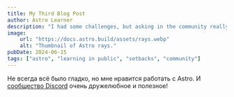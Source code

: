```yaml
---
title: My Third Blog Post
author: Astro Learner
description: "I had some challenges, but asking in the community really helped!"
image:
    url: "https://docs.astro.build/assets/rays.webp"
    alt: "Thumbnail of Astro rays."
pubDate: 2024-06-15
tags: ["astro", "learning in public", "setbacks", "community"]
---
```

Не всегда всё было гладко, но мне нравится работать с Astro. И [сообщество Discord](https://astro.build/chat) очень дружелюбное и полезное!